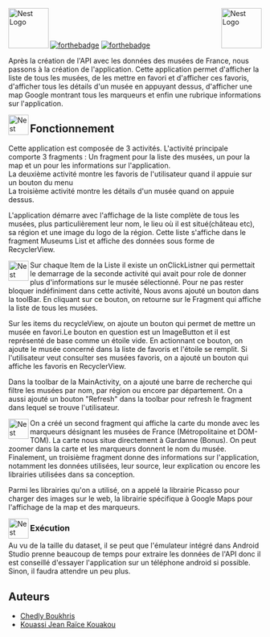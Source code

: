 <p align="left">
  <a href="https://upload.wikimedia.org/wikipedia/commons/thumb/5/55/Logo_Mines_Saint-%C3%89tienne.svg/langfr-225px-Logo_Mines_Saint-%C3%89tienne.svg.png/" target="blank"><img src="https://upload.wikimedia.org/wikipedia/commons/thumb/5/55/Logo_Mines_Saint-%C3%89tienne.svg/langfr-225px-Logo_Mines_Saint-%C3%89tienne.svg.png" align="left" width="80" alt="Nest Logo" /></a>
</p>
<p align="left">
  <a href="https://upload.wikimedia.org/wikipedia/commons/thumb/6/64/Android_logo_2019_%28stacked%29.svg/langfr-144px-Android_logo_2019_%28stacked%29.svg.png" target="blank"><img src="https://upload.wikimedia.org/wikipedia/commons/thumb/6/64/Android_logo_2019_%28stacked%29.svg/langfr-144px-Android_logo_2019_%28stacked%29.svg.png" align="right" width="80" alt="Nest Logo" /></a>
</p> <br />
<br />
<br />

[![forthebadge](http://forthebadge.com/images/badges/built-with-love.svg)](http://forthebadge.com)  [![forthebadge](http://forthebadge.com/images/badges/powered-by-electricity.svg)](http://forthebadge.com)

Après la création de l'API avec les données des musées de France, nous passons à la création de
l'application. Cette application permet d'afficher la liste de tous les musées, de les mettre en favori et d'afficher ces favoris,
d'afficher tous les détails d'un musée en appuyant dessus,
d'afficher une map Google montrant tous les marqueurs et enfin une rubrique informations sur l'application.

<p align="left">
  <a href="https://www.svgrepo.com/show/425954/animated-icons-11.svg" target="blank"><img src="https://www.svgrepo.com/show/425954/animated-icons-11.svg" align="left" width="40" alt="Nest Logo" /></a>
</p>

## Fonctionnement

Cette application est composée de 3 activités.
L'activité principale comporte 3 fragments : Un fragment pour la liste des musées, un pour la map et un pour les informations sur l'application.  
La deuxième activité montre les favoris de l'utilisateur quand il appuie sur un bouton du menu  
La troisième activité montre les détails d'un musée quand on appuie dessus.  
  

L'application démarre avec l'affichage de la liste complète de tous les musées, plus particulièrement leur nom,
le lieu où il est situé(château etc), sa région et une image du logo de la région. Cette liste s'affiche dans le fragment Museums List
et affiche des données sous forme de RecyclerView.  

<p align="left">
  <a href="https://www.svgrepo.com/show/20687/list.svg" target="blank"><img src="https://www.svgrepo.com/show/20687/list.svg" align="left" width="40" alt="Nest Logo" /></a>
</p>

Sur chaque Item de la Liste il existe un onClickListner qui permettait le demarrage
de la seconde activité qui avait pour role de donner plus d'informations sur le musée sélectionné. Pour ne pas rester bloquer indéfiniment dans cette 
activité, Nous avons ajouté un bouton dans la toolBar. En cliquant sur ce bouton, on retourne sur le Fragment qui affiche la liste de tous les musées.  
  
Sur les items du recycleView, on ajoute un bouton qui permet de mettre un musée en favori.Le bouton en question est un ImageButton et il est représenté 
de base comme un étoile vide. En actionnant ce bouton, on ajoute le musée concerné dans la liste de favoris
et l'étoile se remplit. Si l'utilisateur veut consulter ses musées favoris, on a ajouté un bouton qui 
affiche les favoris en RecyclerView.  
  
Dans la toolbar de la MainActivity, on a ajouté une barre de recherche qui filtre les musées par nom, par région ou encore par département.
On a aussi ajouté un bouton "Refresh" dans la toolbar pour refresh le fragment dans lequel se trouve l'utilisateur.  

<p align="left">
  <a href="https://www.svgrepo.com/show/79097/maps.svg" target="blank"><img src="https://www.svgrepo.com/show/79097/maps.svg" align="left" width="40" alt="Nest Logo" /></a>
</p>

On a créé un second fragment qui affiche la carte du monde avec les marqueurs désignant les musées de France (Métropolitaine et DOM-TOM). 
La carte nous situe directement à Gardanne (Bonus). On peut zoomer dans la carte et les marqueurs donnent le nom du musée.
Finalement, un troisième fragment donne des informations sur l'application, notamment les données utilisées, leur source, leur explication ou encore les 
librairies utilisées dans sa conception.  

Parmi les librairies qu'on a utilisé, on a appelé la librairie Picasso pour charger des images sur le web,
la librairie spécifique à Google Maps pour l'affichage de la map et des marqueurs. 

<p align="left">
  <a href="https://www.svgrepo.com/show/8295/smartphone.svg" target="blank"><img src="https://www.svgrepo.com/show/8295/smartphone.svg" align="left" width="40" alt="Nest Logo" /></a>
</p>

### Exécution
Au vu de la taille du dataset, il se peut que l'émulateur intégré dans Android Studio prenne beaucoup de 
temps pour extraire les données de l'API donc il est conseillé d'essayer l'application sur un téléphone 
android si possible. Sinon, il faudra attendre un peu plus. 

## Auteurs
- [Chedly Boukhris](https://github.com/Chedly25)
- [Kouassi Jean Raïce Kouakou ](https://github.com/jeanraice)

